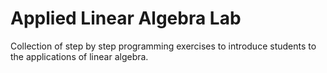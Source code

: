 # Applied Linear Algebra Lab
Collection of step by step programming exercises to introduce students to the applications of linear algebra.
